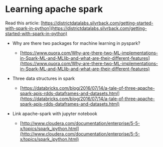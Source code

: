 # Learning apache spark

Read this article: [https://districtdatalabs.silvrback.com/getting-started-with-spark-in-python](https://districtdatalabs.silvrback.com/getting-started-with-spark-in-python)


* Why are there two packages for machine learning in pyspark?
  + [https://www.quora.com/Why-are-there-two-ML-implementations-in-Spark-ML-and-MLlib-and-what-are-their-different-features](https://www.quora.com/Why-are-there-two-ML-implementations-in-Spark-ML-and-MLlib-and-what-are-their-different-features)
  
* Three data structures in spark
  + [https://databricks.com/blog/2016/07/14/a-tale-of-three-apache-spark-apis-rdds-dataframes-and-datasets.html](https://databricks.com/blog/2016/07/14/a-tale-of-three-apache-spark-apis-rdds-dataframes-and-datasets.html)
  
* Link apache-spark with jupyter notebook
  + [http://www.cloudera.com/documentation/enterprise/5-5-x/topics/spark_ipython.html](http://www.cloudera.com/documentation/enterprise/5-5-x/topics/spark_ipython.html)
